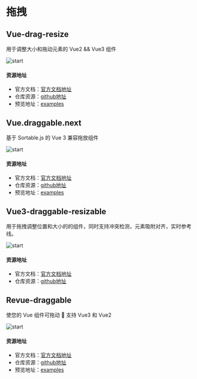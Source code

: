 # 拖拽
## Vue-drag-resize
用于调整大小和拖动元素的 Vue2 && Vue3 组件

![start](https://img.shields.io/github/stars/kirillmurashov/vue-drag-resize?style=social)
#### 资源地址
- 官方文档：[官方文档地址](https://github.com/kirillmurashov/vue-drag-resize#readme)
- 仓库资源：[github地址](https://github.com/kirillmurashov/vue-drag-resize)
- 预览地址：[examples](https://kirillmurashov.com/vue-drag-resize/)

## Vue.draggable.next
基于 Sortable.js 的 Vue 3 兼容拖放组件

![start](https://img.shields.io/github/stars/SortableJS/vue.draggable.next?style=social)
#### 资源地址
- 官方文档：[官方文档地址](https://github.com/SortableJS/vue.draggable.next#readme)
- 仓库资源：[github地址](https://github.com/SortableJS/vue.draggable.next)
- 预览地址：[examples](https://sortablejs.github.io/vue.draggable.next/#/simple)

## Vue3-draggable-resizable
用于拖拽调整位置和大小的的组件，同时支持冲突检测，元素吸附对齐，实时参考线。

![start](https://img.shields.io/github/stars/a7650/vue3-draggable-resizable?style=social)
#### 资源地址
- 官方文档：[官方文档地址](https://github.com/a7650/vue3-draggable-resizable/blob/main/docs/document_zh.md)
- 仓库资源：[github地址](https://github.com/a7650/vue3-draggable-resizable)


## Revue-draggable
使您的 Vue 组件可拖动 🤏 支持 Vue3 和 Vue2

![start](https://img.shields.io/github/stars/bcakmakoglu/revue-draggable?style=social)
#### 资源地址
- 官方文档：[官方文档地址](https://github.com/bcakmakoglu/revue-draggable#readme)
- 仓库资源：[github地址](https://github.com/bcakmakoglu/revue-draggable)
- 预览地址：[examples](https://revue-draggable.vercel.app/)
